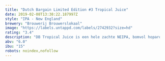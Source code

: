 ```yaml
---
title: "Dutch Bargain Limited Edition #3 Tropical Juice"
date: 2019-02-08T13:38:22.187997Z
style: "IPA - New England"
brewery: "Brouwerij Brouwerslokaal"
image: "https://labels.untappd.com/labels/2742932?size=hd"
rating: "3.4"
description: "DB Tropical Juice is een hele zachte NEIPA, bomvol hoparoma’s en een lage hopbitterheid. Gebrouwen met tarwe en haver voor die typische zachte smaak van een NEIPA. Tijdens de vergisting en lagering gaan er enkel Amerikaanse hoppen in de ketels, om echt de tropische toetsen in het bier te krijgen. "
abv: "6.0"
ibu: "15"
robots: noindex,nofollow
---
```

